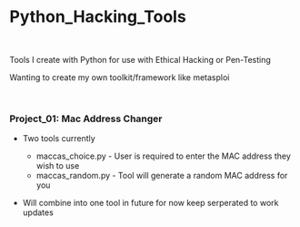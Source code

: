 # Python_Hacking_Tools

<br />

Tools I create with Python for use with Ethical Hacking or Pen-Testing

Wanting to create my own toolkit/framework like metasploi

<br />

### Project_01: Mac Address Changer
  * Two tools currently
    * maccas_choice.py - User is required to enter the MAC address they wish to use
    * maccas_random.py - Tool will generate a random MAC address for you
  
  * Will combine into one tool in future for now keep serperated to work updates

  
   
